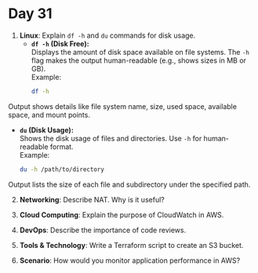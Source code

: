 # Day 31

1. **Linux**: Explain `df -h` and `du` commands for disk usage.
   - **`df -h` (Disk Free):**  
  Displays the amount of disk space available on file systems. The `-h` flag makes the output human-readable (e.g., shows sizes in MB or GB).  
    Example:  
     ```bash
     df -h
     ```
  Output shows details like file system name, size, used space, available space, and mount points.

   - **`du` (Disk Usage):**  
  Shows the disk usage of files and directories. Use `-h` for human-readable format.  
  Example:  
     ```bash
     du -h /path/to/directory
     ```
  Output lists the size of each file and subdirectory under the specified path.

 
2. **Networking**: Describe NAT. Why is it useful?
   
3. **Cloud Computing**: Explain the purpose of CloudWatch in AWS.
   
4. **DevOps**: Describe the importance of code reviews.
   
5. **Tools & Technology**: Write a Terraform script to create an S3 bucket.
   
6. **Scenario**: How would you monitor application performance in AWS?
   


